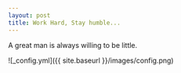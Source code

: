 ```yaml
---
layout: post
title: Work Hard, Stay humble...
---
```


A great man is always willing to be little. 

![_config.yml]({{ site.baseurl }}/images/config.png)
